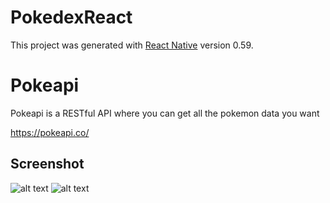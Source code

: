 # PokedexReact

This project was generated with [React Native](https://facebook.github.io/react-native/) version 0.59.

# Pokeapi

Pokeapi is a RESTful API where you can get all the pokemon data you want

https://pokeapi.co/

## Screenshot

![alt text](https://github.com/ammani94/Pokedex/blob/master/src/assets/Screenshot1.png)
![alt text](https://github.com/ammani94/Pokedex/blob/master/src/assets/Screenshot2.png)